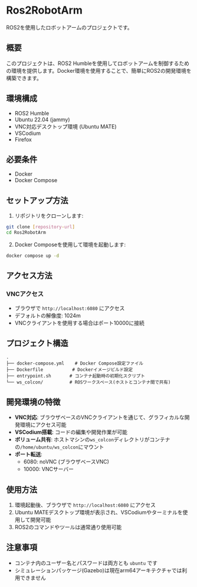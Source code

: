 # Ros2RobotArm

ROS2を使用したロボットアームのプロジェクトです。

## 概要

このプロジェクトは、ROS2 Humbleを使用してロボットアームを制御するための環境を提供します。Docker環境を使用することで、簡単にROS2の開発環境を構築できます。

## 環境構成

- ROS2 Humble
- Ubuntu 22.04 (jammy)
- VNC対応デスクトップ環境 (Ubuntu MATE)
- VSCodium
- Firefox

## 必要条件

- Docker
- Docker Compose

## セットアップ方法

1. リポジトリをクローンします:
```bash
git clone [repository-url]
cd Ros2RobotArm
```

2. Docker Composeを使用して環境を起動します:
```bash
docker compose up -d
```

## アクセス方法

### VNCアクセス
- ブラウザで `http://localhost:6080` にアクセス
- デフォルトの解像度: 1024m
- VNCクライアントを使用する場合はポート10000に接続

## プロジェクト構造

```
.
├── docker-compose.yml    # Docker Compose設定ファイル
├── Dockerfile           # Dockerイメージビルド設定
├── entrypoint.sh       # コンテナ起動時の初期化スクリプト
└── ws_colcon/          # ROSワークスペース(ホストとコンテナ間で共有)
```

## 開発環境の特徴

- **VNC対応**: ブラウザベースのVNCクライアントを通じて、グラフィカルな開発環境にアクセス可能
- **VSCodium搭載**: コードの編集や開発作業が可能
- **ボリューム共有**: ホストマシンの`ws_colcon`ディレクトリがコンテナの`/home/ubuntu/ws_colcon`にマウント
- **ポート転送**:
  - 6080: noVNC (ブラウザベースVNC)
  - 10000: VNCサーバー

## 使用方法

1. 環境起動後、ブラウザで `http://localhost:6080` にアクセス
2. Ubuntu MATEデスクトップ環境が表示され、VSCodiumやターミナルを使用して開発可能
3. ROS2のコマンドやツールは通常通り使用可能

## 注意事項

- コンテナ内のユーザー名とパスワードは両方とも `ubuntu` です
- シミュレーションパッケージ(Gazebo)は現在arm64アーキテクチャでは利用できません
